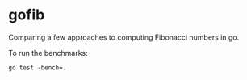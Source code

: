 # gofib

Comparing a few approaches to computing Fibonacci numbers in go.

To run the benchmarks:

    go test -bench=.
